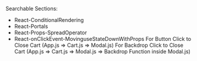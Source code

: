 Searchable Sections:

- React-ConditionalRendering
- React-Portals
- React-Props-SpreadOperator
- React-onClickEvent-MovinguseStateDownWithProps
    For Button Click to Close Cart (App.js => Cart.js => Modal.js)
    For Backdrop Click to Close Cart (App.js => Cart.js => Modal.js => Backdrop Function inside Modal.js)